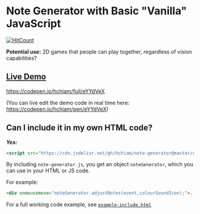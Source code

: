 # Note Generator with Basic "Vanilla" JavaScript

[![HitCount](http://hits.dwyl.com/hchiam/note-generator.svg)](http://hits.dwyl.com/hchiam/note-generator)

**Potential use:** 2D games that people can play together, regardless of vision capabilities?

## [Live Demo](https://codepen.io/hchiam/full/eYYdVeX)

https://codepen.io/hchiam/full/eYYdVeX

(You can live edit the demo code in real time here: https://codepen.io/hchiam/pen/eYYdVeX)

## Can I include it in my own HTML code?

***Yes:***

```html
<script src="https://cdn.jsdelivr.net/gh/hchiam/note-generator@master/note-generator.js"></script>
```

By including `note-generator.js`, you get an object `noteGenerator`, which you can use in your HTML or JS code.

For example:

```html
<div onmousemove="noteGenerator.adjustNotes(event,colourSoundIcon);">...</div>
```

For a full working code example, see [`example-include.html`](https://github.com/hchiam/note-generator/blob/master/example-include.html)

